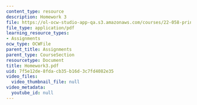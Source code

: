 ```yaml
---
content_type: resource
description: Homework 3
file: https://ol-ocw-studio-app-qa.s3.amazonaws.com/courses/22-058-principles-of-medical-imaging-fall-2002/7f5e12de8fdacb35b16d3c7fd4082e35_Homework3.pdf
file_type: application/pdf
learning_resource_types:
- Assignments
ocw_type: OCWFile
parent_title: Assignments
parent_type: CourseSection
resourcetype: Document
title: Homework3.pdf
uid: 7f5e12de-8fda-cb35-b16d-3c7fd4082e35
video_files:
  video_thumbnail_file: null
video_metadata:
  youtube_id: null
---
```

